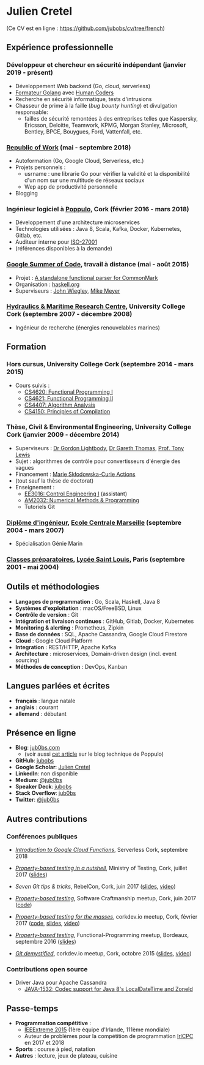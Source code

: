 # Julien Cretel

(Ce CV est en ligne : https://github.com/jubobs/cv/tree/french)

## Expérience professionnelle

### Développeur et chercheur en sécurité indépendant (janvier 2019 - présent)

* Développement Web backend (Go, cloud, serverless)
* [Formateur Golang][gohc] avec [Human Coders][hc]
* Recherche en sécurité informatique, tests d'intrusions
* Chasseur de prime à la faille (_bug bounty hunting_) et divulgation responsable:
    * failles de sécurité remontées à des entreprises telles que Kaspersky,
      Ericsson, Deloitte, Teamwork, KPMG, Morgan Stanley, Microsoft, Bentley,
      BPCE, Bouygues, Ford, Vattenfall, etc.

### [Republic of Work][row] (mai - septembre 2018)

* Autoformation (Go, Google Cloud, Serverless, etc.)
* Projets personnels :
    * usrname : une librarie Go pour vérifier la validité et la disponibilité
      d'un nom sur une multitude de réseaux sociaux
    * Wep app de productivité personnelle
* Blogging

### Ingénieur logiciel à [Poppulo](https://www.poppulo.com/), Cork (février 2016 - mars 2018)

* Développement d'une architecture microservices
* Technologies utilisées : Java 8, Scala, Kafka, Docker, Kubernetes, Gitlab, etc.
* Auditeur interne pour [ISO-27001][iso]
* (références disponibles à la demande)

### [Google Summer of Code][gsoc], travail à distance (mai - août 2015)

* Projet : [A standalone functional parser for CommonMark][gsoc-project]
* Organisation : [haskell.org](https://www.haskell.org/)
* Superviseurs : [John Wiegley][jwiegley], [Mike Meyer][mmeyer]


### [Hydraulics & Maritime Research Centre][hmrc], University College Cork (septembre 2007 - décembre 2008)

* Ingénieur de recherche (énergies renouvelables marines)


## Formation

### Hors cursus, University College Cork (septembre 2014 - mars 2015)

* Cours suivis :
    * [CS4620: Functional Programming I][cs4620]
    * [CS4621: Functional Programming II][cs4621]
    * [CS4407: Algorithm Analysis][cs4407]
    * [CS4150: Principles of Compilation][cs4150]


### Thèse, Civil & Environmental Engineering, University College Cork (janvier 2009 - décembre 2014)
* Superviseurs : [Dr Gordon Lightbody][gordon], [Dr Gareth Thomas][gareth], [Prof. Tony Lewis][tony]
* Sujet : algorithmes de contrôle pour convertisseurs d'énergie des vagues
* Financement : [Marie Skłodowska-Curie Actions][msca]
* (tout sauf la thèse de doctorat)
* Enseignement :
    * [EE3016: Control Engineering I][ee3016] (assistant)
    * [AM2032: Numerical Methods & Programming][am2032]
    * Tutoriels Git

### [Diplôme d'ingénieur][ingenieur], [Ecole Centrale Marseille][centrale-marseille] (septembre 2004 - mars 2007)

* Spécialisation Génie Marin


### [Classes préparatoires][prepa], [Lycée Saint Louis][st-louis], Paris (septembre 2001 - mai 2004)


## Outils et méthodologies

* **Langages de programmation** : Go, Scala, Haskell, Java 8
* **Systèmes d'exploitation** : macOS/FreeBSD, Linux
* **Contrôle de version** : Git
* **Intégration et livraison continues** : GitHub, Gitlab, Docker, Kubernetes
* **Monitoring & alerting** : Prometheus, Zipkin
* **Base de données** : SQL, Apache Cassandra, Google Cloud Firestore
* **Cloud** : Google Cloud Platform
* **Integration** : REST/HTTP, Apache Kafka
* **Architecture** : microservices, Domain-driven design (incl. event sourcing)
* **Méthodes de conception** : DevOps, Kanban


## Langues parlées et écrites

* **français** : langue natale
* **anglais** : courant
* **allemand** : débutant


## Présence en ligne

* **Blog**: [jub0bs.com](https://jub0bs.com)
    * (voir aussi [cet article][poppulo-blogpost] sur le blog technique de Poppulo)
* **GitHub**: [jubobs](https://github.com/jubobs)
* **Google Scholar**: [Julien Cretel][google-scholar]
* **LinkedIn**: non disponible
* **Medium**: [@jub0bs](https://medium.com/@jub0bs)
* **Speaker Deck**: [jubobs](https://speakerdeck.com/jubobs)
* **Stack Overflow**: [jub0bs][stackoverflow]
* **Twitter**: [@jub0bs](https://twitter.com/jub0bs)


## Autres contributions

### Conférences publiques

* [_Introduction to Google Cloud Functions_][gcf-cork-serverless-meetup],
  Serverless Cork, septembre 2018

* [_Property-based testing in a nutshell_][pbt-ministry-meetup],
  Ministry of Testing, Cork, juillet 2017
  ([slides][pbt-ministry-slides])

* _Seven Git tips & tricks_,
  RebelCon, Cork, juin 2017
  ([slides][7-git-slides], [video][7-git-video])

* [_Property-based testing_][pbt-crafters-meetup],
  Software Craftmanship meetup, Cork, juin 2017
  ([code][pbt-crafters-code])

* [_Property-based testing for the masses_][pbt-corkdev-meetup],
  corkdev.io meetup, Cork, février 2017
  ([code][pbt-corkdev-code], [slides][pbt-corkdev-slides], [video][pbt-corkdev-video])

* [_Property-based testing_][pbt-bdx-meetup],
  Functional-Programming meetup, Bordeaux, septembre 2016
  ([slides][pbt-bdx-slides])

* [_Git demystified_][git-demystified-meetup],
  corkdev.io meetup, Cork, octobre 2015
  ([slides][git-demystified-slides], [video][git-demystified-video])


### Contributions open source

* Driver Java pour Apache Cassandra
    * [JAVA-1532: Codec support for Java 8's LocalDateTime and ZoneId][java1532]

## Passe-temps

* **Programmation compétitive** :
    * [IEEExtreme 2015][ieeextreme] (1ère équipe d'Irlande, 111ème mondiale)
    * Auteur de problèmes pour la compétition de programmation [IrlCPC][irlcpc] en 2017 et 2018
* **Sports** : course à pied, natation
* **Autres** : lecture, jeux de plateau, cuisine


[7-git-video]: https://www.youtube.com/watch?v=1mJQdcDi7z0
[7-git-slides]: https://speakerdeck.com/jubobs/7-git-tips-and-tricks-by-jubobs

[am2032]: https://www.ucc.ie/admin/registrar/modules/descriptions/AM.html#AM2032

[centrale-marseille]: https://www.centrale-marseille.fr/en

[cs4150]: https://www.ucc.ie/admin/registrar/modules/descriptions/page014.html#CS4150
[cs4620]: https://www.ucc.ie/admin/registrar/modules/descriptions/page014.html#CS4620
[cs4621]: https://www.ucc.ie/admin/registrar/modules/descriptions/page014.html#CS4621
[cs4407]: https://www.ucc.ie/admin/registrar/modules/descriptions/page014.html#CS4407

[ee3016]: https://www.ucc.ie/admin/registrar/modules/descriptions/EE.html#EE3016

[pbt-bdx-meetup]: https://www.meetup.com/bdx-fp/events/233327084/
[pbt-bdx-slides]: https://speakerdeck.com/jubobs/property-based-testing-1

[gareth]: http://research.ucc.ie/profiles/2001/g.thomas@ucc.ie

[gcf-cork-serverless-meetup]: https://www.meetup.com/Serverless-Cork/events/254404435/

[git-demystified-meetup]: https://www.meetup.com/corkdev-io/events/225761607/
[git-demystified-slides]: https://github.com/jubobs/talks/blob/master/corkdev-oct2015/slides.md
[git-demystified-video]: https://www.youtube.com/watch?v=nvUbAkncoso

[gohc]: https://www.humancoders.com/formations/go

[google-scholar]: https://scholar.google.com/citations?user=SLDeQ5wAAAAJ

[gordon]: http://publish.ucc.ie/researchprofiles/D013/glightbody

[gsoc]: https://summerofcode.withgoogle.com/
[gsoc-project]: https://www.google-melange.com/archive/gsoc/2015/orgs/haskell/projects/jubobs.html

[hc]: https://www.humancoders.com

[hmrc]: http://www.marei.ie/

[msca]: http://ec.europa.eu/research/mariecurieactions/

[ieeextreme]: http://ieeextreme.org/

[ingenieur]: https://en.wikipedia.org/wiki/Dipl%C3%B4me_d%27Ing%C3%A9nieur
[iso]: https://www.iso.org/isoiec-27001-information-security.html
[irlcpc]: https://www.insight-centre.org/content/irish-collegiate-programming-contest-irlcpc
[java1532]: https://github.com/datastax/java-driver/pull/1016
[jwiegley]: http://www.newartisans.com
[mmeyer]: http://blog.mired.org

[pbt-corkdev-meetup]: https://www.meetup.com/corkdev-io/events/237848006/
[pbt-corkdev-code]: https://github.com/jubobs/corkdev-feb-2017
[pbt-corkdev-slides]: https://speakerdeck.com/jubobs/property-based-testing-for-the-masses
[pbt-corkdev-video]: https://www.youtube.com/watch?v=h96c-coQWkE

[pbt-crafters-code]: https://github.com/jubobs/Cork-Software-Craftsmanship-workshop-on-property-based-testing
[pbt-crafters-meetup]: https://www.meetup.com/Cork-Software-Craftsmanship-Meetup/events/239666281/

[pbt-ministry-slides]: https://speakerdeck.com/jubobs/property-based-testing-in-a-nutshell
[pbt-ministry-meetup]: https://www.meetup.com/Ministry-of-Testing-Cork/events/240736464/

[poppulo]: https://www.poppulo.com/
[poppulo-blogpost]: http://techblog.poppulo.com/use-custom-value-classes-for-greater-abstraction-and-type-safety/

[prepa]: https://en.wikipedia.org/wiki/Classe_pr%C3%A9paratoire_aux_grandes_%C3%A9coles

[row]: http://www.republicofwork.com/

[st-louis]: http://www.lycee-saintlouis.fr/
[stackoverflow]: https://stackoverflow.com/users/2541573/jubobs?tab=profile

[tony]: http://research.ucc.ie/profiles/D012/tlewis

[usrname]: https://github.com/jubobs/usrname
